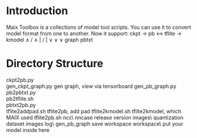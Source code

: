 # Introduction
Maix Toolbox is a collections of model tool scripts.
You can use it to convert model format from one to another.
Now it support:
ckpt  ->  pb  <->  tflite  ->  kmodel
  ∧     /  ∧
  |    /   |
  ∨   ∨    ∨
  graph  pbtxt


# Directory Structure
ckpt2pb.py 		 
gen_ckpt_graph.py       gen graph, view via tensorboard
gen_pb_graph.py  
pb2pbtxt.py  
pb2tflite.sh  
pbtxt2pb.py  
tflite2addpad.sh        tflite2pb, add pad
tflite2kmodel.sh        tflite2kmodel, which MAIX used
tflite2pb.sh
ncc\                    nncase release version
images\                 quantization dataset images
log\                    gen_pb_graph save workspace
workspace\              put your model inside here
